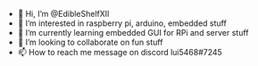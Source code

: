 - 👋 Hi, I’m @EdibleShelfXII
- 👀 I’m interested in raspberry pi, arduino, embedded stuff
- 🌱 I’m currently learning embedded GUI for RPi and server stuff
- 💞️ I’m looking to collaborate on fun stuff
- 📫 How to reach me message on discord lui5468#7245

<!---
EdibleShelfXII/EdibleShelfXII is a ✨ special ✨ repository because its `README.md` (this file) appears on your GitHub profile.
You can click the Preview link to take a look at your changes.
--->
